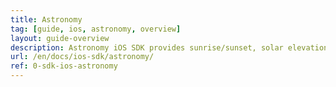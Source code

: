 ```yaml
---
title: Astronomy
tag: [guide, ios, astronomy, overview]
layout: guide-overview
description: Astronomy iOS SDK provides sunrise/sunset, solar elevation angle, moonrise/moonset, and moon phase data for the next 60 days for any location worldwide.
url: /en/docs/ios-sdk/astronomy/
ref: 0-sdk-ios-astronomy
---
```



